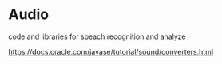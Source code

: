 # Audio
code and libraries for speach recognition and analyze 

https://docs.oracle.com/javase/tutorial/sound/converters.html

